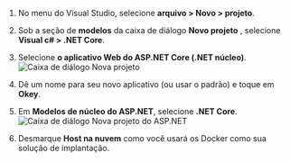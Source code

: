 1. No menu do Visual Studio, selecione **arquivo > Novo > projeto**. 

1. Sob a seção de **modelos** da caixa de diálogo **Novo projeto** , selecione **Visual c# > .NET Core**.

1. Selecione **o aplicativo Web do ASP.NET Core (.NET núcleo)**.
    ![Caixa de diálogo Nova projeto](./media/vs-docker-create-aspnetcore-app/create-new-project.png)

1. Dê um nome para seu novo aplicativo (ou usar o padrão) e toque em **Okey**.  

1. Em **Modelos de núcleo do ASP.NET**, selecione **.NET Core**.
    ![Caixa de diálogo Nova projeto do ASP.NET](./media/vs-docker-create-aspnetcore-app/aspnet-core-template.png)

1. Desmarque **Host na nuvem** como você usará os Docker como sua solução de implantação.

